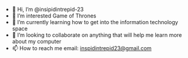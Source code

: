 - 👋 Hi, I’m @insipidintrepid-23
- 👀 I’m interested Game of Thrones
- 🌱 I’m currently learning how to get into the information technology space
- 💞️ I’m looking to collaborate on anything that will help me learn more about my computer
- 📫 How to reach me email: inspidintrepid23@gmail.com

<!---
insipidintrepid-23/insipidintrepid-23 is a ✨ special ✨ repository because its `README.md` (this file) appears on your GitHub profile.
You can click the Preview link to take a look at your changes.
--->
